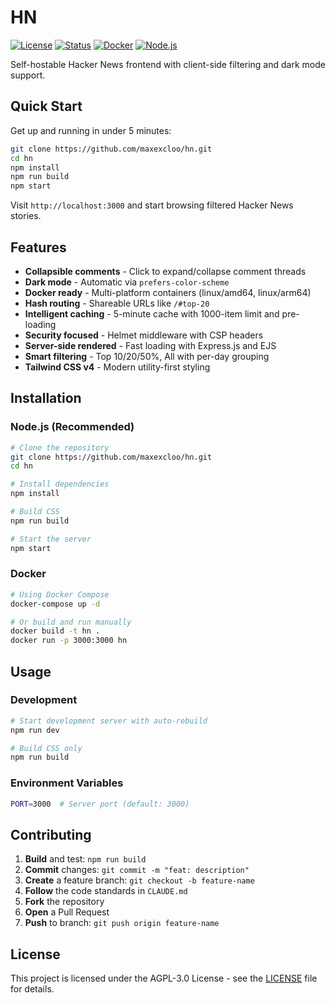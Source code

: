 # HN

[![License](https://img.shields.io/badge/license-AGPL--3.0-blue.svg)](LICENSE)
[![Status](https://img.shields.io/badge/status-active-success)](https://img.shields.io/badge/status-active-success)
[![Docker](https://img.shields.io/badge/docker-ready-blue.svg)](Dockerfile)
[![Node.js](https://img.shields.io/badge/node.js-green.svg)](https://nodejs.org/)

Self-hostable Hacker News frontend with client-side filtering and dark mode support.

## Quick Start

Get up and running in under 5 minutes:

```bash
git clone https://github.com/maxexcloo/hn.git
cd hn
npm install
npm run build
npm start
```

Visit `http://localhost:3000` and start browsing filtered Hacker News stories.

## Features

- **Collapsible comments** - Click to expand/collapse comment threads
- **Dark mode** - Automatic via `prefers-color-scheme`
- **Docker ready** - Multi-platform containers (linux/amd64, linux/arm64)
- **Hash routing** - Shareable URLs like `/#top-20`
- **Intelligent caching** - 5-minute cache with 1000-item limit and pre-loading
- **Security focused** - Helmet middleware with CSP headers
- **Server-side rendered** - Fast loading with Express.js and EJS
- **Smart filtering** - Top 10/20/50%, All with per-day grouping
- **Tailwind CSS v4** - Modern utility-first styling

## Installation

### Node.js (Recommended)

```bash
# Clone the repository
git clone https://github.com/maxexcloo/hn.git
cd hn

# Install dependencies
npm install

# Build CSS
npm run build

# Start the server
npm start
```

### Docker

```bash
# Using Docker Compose
docker-compose up -d

# Or build and run manually
docker build -t hn .
docker run -p 3000:3000 hn
```

## Usage

### Development

```bash
# Start development server with auto-rebuild
npm run dev

# Build CSS only
npm run build
```

### Environment Variables

```bash
PORT=3000  # Server port (default: 3000)
```

## Contributing

1. **Build** and test: `npm run build`
2. **Commit** changes: `git commit -m "feat: description"`
3. **Create** a feature branch: `git checkout -b feature-name`
4. **Follow** the code standards in `CLAUDE.md`
5. **Fork** the repository
6. **Open** a Pull Request
7. **Push** to branch: `git push origin feature-name`

## License

This project is licensed under the AGPL-3.0 License - see the [LICENSE](LICENSE) file for details.
